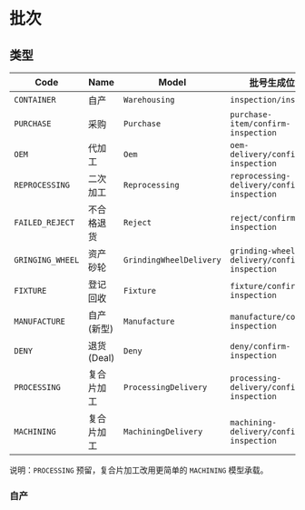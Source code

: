 # 批次

类型
--------------------------------------------------------------------------

Code             | Name         | Model                     | 批号生成位置
-----------------|--------------|---------------------------|-------------------------------------------------
`CONTAINER`      | 自产         |`Warehousing`              |`inspection/inspect`
`PURCHASE`       | 采购         |`Purchase`                 |`purchase-item/confirm-inspection`
`OEM`            | 代加工       |`Oem`                      |`oem-delivery/confirm-inspection`
`REPROCESSING`   | 二次加工     |`Reprocessing`             |`reprocessing-delivery/confirm-inspection`
`FAILED_REJECT`  | 不合格退货   |`Reject`                   |`reject/confirm-inspection`
`GRINGING_WHEEL` | 资产砂轮     |`GrindingWheelDelivery`    |`grinding-wheel-delivery/confirm-inspection`
`FIXTURE`        | 登记回收     |`Fixture`                  |`fixture/confirm-inspection`
`MANUFACTURE`    | 自产(新型)   |`Manufacture`              |`manufacture/confirm-inspection`
`DENY`           | 退货(Deal)   |`Deny`                     |`deny/confirm-inspection`
`PROCESSING`     | 复合片加工   |`ProcessingDelivery`       |`processing-delivery/confirm-inspection`
`MACHINING`      | 复合片加工   |`MachiningDelivery`        |`machining-delivery/confirm-inspection`

说明：`PROCESSING` 预留，复合片加工改用更简单的 `MACHINING` 模型承载。

### 自产
